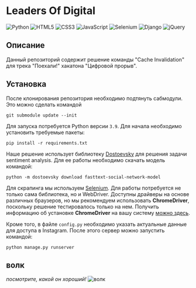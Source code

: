 # Leaders Of Digital 

![Python](https://img.shields.io/badge/python-3670A0?style=for-the-badge&logo=python&logoColor=ffdd54)
![HTML5](https://img.shields.io/badge/HTML5-E34F26?style=for-the-badge&logo=html5&logoColor=white)
![CSS3](https://img.shields.io/badge/CSS3-1572B6?style=for-the-badge&logo=css3&logoColor=white)
![JavaScript](https://img.shields.io/badge/JavaScript-323330?style=for-the-badge&logo=javascript&logoColor=F7DF1)
![Selenium](https://img.shields.io/badge/Selenium-43B02A?style=for-the-badge&logo=Selenium&logoColor=white)
![Django](https://img.shields.io/badge/django-%23092E20.svg?style=for-the-badge&logo=django&logoColor=white)
![jQuery](https://img.shields.io/badge/jquery-%230769AD.svg?style=for-the-badge&logo=jquery&logoColor=white)

## Описание
Данный репозиторий содержит решение команды "Cache Invalidation" для трека "Поехали!" хакатона "Цифровой прорыв".

## Установка
После клонирования репозитория необходимо подтянуть сабмодули. Это можно сделать командой
```
git submodule update --init
```

Для запуска потребуется Python версии `3.9`. Для начала необходимо установить требуемые пакеты:

```
pip install -r requirements.txt
```

Наше решение использует библиотеку [Dostoevsky](https://github.com/bureaucratic-labs/dostoevsky) для решения задачи sentiment analysis. Для ее работы необходимо скачать модель командой:
```
python -m dostoevsky download fasttext-social-network-model
``` 

Для скрапинга мы используем [Selenium](https://github.com/SeleniumHQ/selenium). Для работы потребуется не только сама библиотека, но и WebDriver. Доступны драйверы на основе различных браузеров, но мы рекомендуем использовать **ChromeDriver**, поскольку решение тестировалось только на нем. Получить информацию об установке **ChromeDriver** на вашу систему [можно здесь](https://sites.google.com/a/chromium.org/chromedriver/downloads).

Кроме того, в файле `config.py` необходимо указать актуальные данные для доступа в Instagram. После этого сервер можно запустить командой:

```
python manage.py runserver
```

## волк
*посмотрите, какой он хороший!*
![волк](https://external-preview.redd.it/HsiwGFhEWPiRqxAcdSt3lVskxIIi8Lr4wEam7_A2yuw.jpg?auto=webp&s=278e39f7ad237a5c611259e59c5e3d8e736d5ee4)
